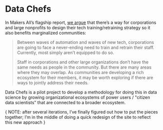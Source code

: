 # Data Chefs 

In Makers All’s flagship report,  [we argue](https://toolkit.makersall.org/pages/50-support/10-community-support.html#explore-connecting-community-and-workplace-support) that there’s a way for  corporations and large nonprofits to design their tech training/retraining strategy  so it also benefits marginalized communities:

> Between waves of automation and waves of new tech, corporations are going to face a never-ending need to train and retrain their staff. Currently, most simply aren’t equipped to do so.
> 
> Staff in corporations and other large organizations don’t have the same needs as people in the community. But there are many areas where they may overlap. As communities are developing a rich ecosystem for their members, it may be worth exploring if there are ways to jointly address their needs. 

Data Chefs is a pilot project to develop a methodology for doing this in data science by growing organizational ecosystems of power users / "citizen data scientists" that are connected to a broader ecosystem.

{ NOTE:  after several iterations, I’ve finally figured out how to put the pieces together; I’m in the middle of doing a quick redesign of  the site to reflect this new approach }
